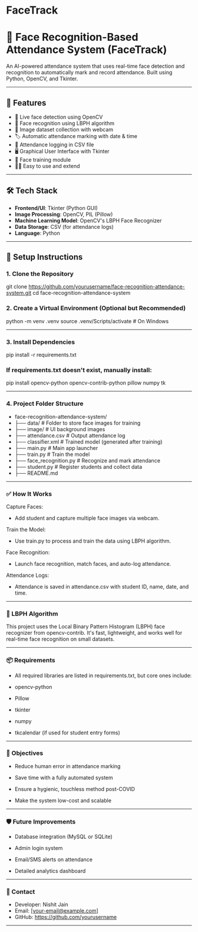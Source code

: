 # FaceTrack
# 🎯 Face Recognition-Based Attendance System (FaceTrack)

An AI-powered attendance system that uses real-time face detection and recognition to automatically mark and record attendance. Built using Python, OpenCV, and Tkinter.

---

## 📌 Features

- 🎥 Live face detection using OpenCV
- 🧠 Face recognition using LBPH algorithm
- 📂 Image dataset collection with webcam
- 🏷️ Automatic attendance marking with date & time
- 💾 Attendance logging in CSV file
- 🖥️ Graphical User Interface with Tkinter
- 📸 Face training module
- 👨‍💻 Easy to use and extend

---

## 🛠️ Tech Stack

- **Frontend/UI**: Tkinter (Python GUI)
- **Image Processing**: OpenCV, PIL (Pillow)
- **Machine Learning Model**: OpenCV's LBPH Face Recognizer
- **Data Storage**: CSV (for attendance logs)
- **Language**: Python

---

## 🚀 Setup Instructions

### 1. Clone the Repository

git clone https://github.com/yourusername/face-recognition-attendance-system.git
cd face-recognition-attendance-system

### 2. Create a Virtual Environment (Optional but Recommended)
python -m venv .venv
source .venv/Scripts/activate  # On Windows

---

### 3. Install Dependencies

pip install -r requirements.txt

### If requirements.txt doesn't exist, manually install:
pip install opencv-python opencv-contrib-python pillow numpy tk

---

### 4. Project Folder Structure

- face-recognition-attendance-system/
- ├── data/                      # Folder to store face images for training
- ├── image/                     # UI background images
- ├── attendance.csv             # Output attendance log
- ├── classifier.xml             # Trained model (generated after training)
- ├── main.py                    # Main app launcher
- ├── train.py                   # Train the model
- ├── face_recognition.py        # Recognize and mark attendance
- ├── student.py                 # Register students and collect data
- ├── README.md    

---

### ✅ How It Works
Capture Faces:

- Add student and capture multiple face images via webcam.

Train the Model:

- Use train.py to process and train the data using LBPH algorithm.

Face Recognition:

- Launch face recognition, match faces, and auto-log attendance.

Attendance Logs:

- Attendance is saved in attendance.csv with student ID, name, date, and time.

---

### 🧠 LBPH Algorithm
This project uses the Local Binary Pattern Histogram (LBPH) face recognizer from opencv-contrib. It's fast, lightweight, and works well for real-time face recognition on small datasets.

---

### 📦 Requirements
- All required libraries are listed in requirements.txt, but core ones include:

- opencv-python

- Pillow

- tkinter

- numpy

- tkcalendar (if used for student entry forms)

---

### 🎯 Objectives
- Reduce human error in attendance marking

- Save time with a fully automated system

- Ensure a hygienic, touchless method post-COVID

- Make the system low-cost and scalable

---

### 🛡️ Future Improvements
- Database integration (MySQL or SQLite)

- Admin login system

- Email/SMS alerts on attendance

- Detailed analytics dashboard

---

### 📧 Contact
- Developer: Nishit Jain
- Email: [your-email@example.com]
- GitHub: https://github.com/yourusername

---
